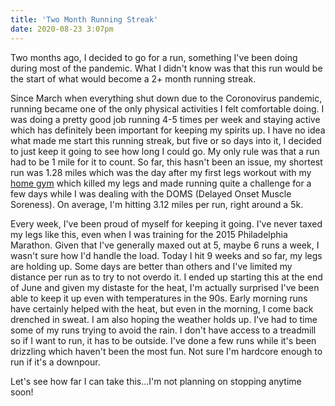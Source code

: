 ```yaml
---
title: 'Two Month Running Streak'
date: 2020-08-23 3:07pm
---
```


Two months ago, I decided to go for a run, something I've been doing during most of the pandemic. What I didn't know was that this run would be the start of what would become a 2+ month running streak.

Since March when everything shut down due to the Coronovirus pandemic, running became one of the only physical activities I felt comfortable doing. I was doing a pretty good job running 4-5 times per week and staying active which has definitely been important for keeping my spirits up. I have no idea what made me start this running streak, but five or so days into it, I decided to just keep it going to see how long I could go. My only rule was that a run had to be 1 mile for it to count. So far, this hasn't been an issue, my shortest run was 1.28 miles which was the day after my first legs workout with my [home gym](https://kpwags.com/2020/08/04/so-i-finally-built-a-home-gym.html) which killed my legs and made running quite a challenge for a few days while I was dealing with the DOMS (Delayed Onset Muscle Soreness). On average, I'm hitting 3.12 miles per run, right around a 5k.

Every week, I've been proud of myself for keeping it going. I've never taxed my legs like this, even when I was training for the 2015 Philadelphia Marathon. Given that I've generally maxed out at 5, maybe 6 runs a week, I wasn't sure how I'd handle the load. Today I hit 9 weeks and so far, my legs are holding up. Some days are better than others and I've limited my distance per run as to try to not overdo it. I ended up starting this at the end of June and given my distaste for the heat, I'm actually surprised I've been able to keep it up even with temperatures in the 90s. Early morning runs have certainly helped with the heat, but even in the morning, I come back drenched in sweat. I am also hoping the weather holds up. I've had to time some of my runs trying to avoid the rain. I don't have access to a treadmill so if I want to run, it has to be outside. I've done a few runs while it's been drizzling which haven't been the most fun. Not sure I'm hardcore enough to run if it's a downpour.

Let's see how far I can take this...I'm not planning on stopping anytime soon!
